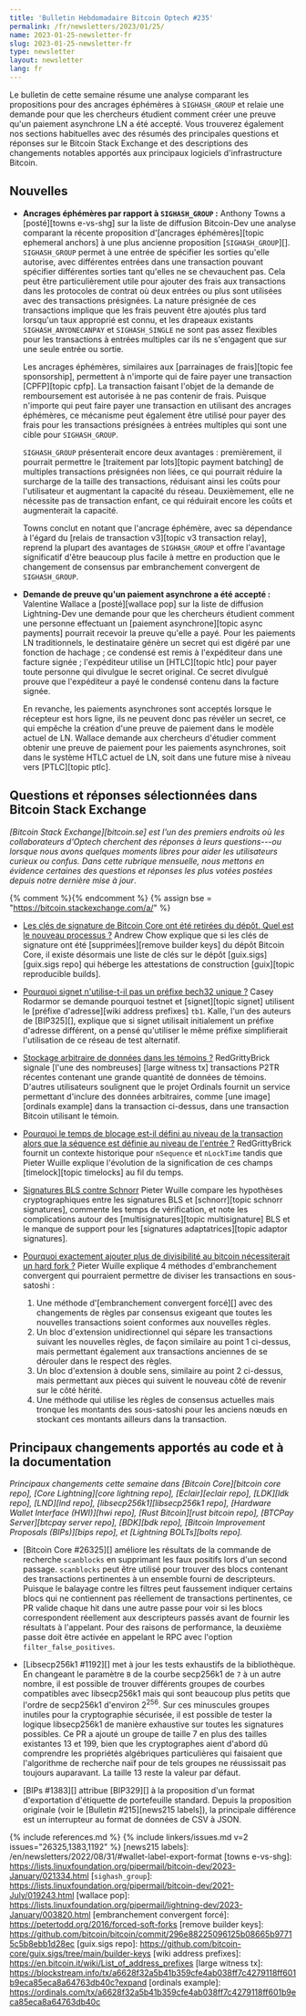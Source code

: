 ```yaml
---
title: 'Bulletin Hebdomadaire Bitcoin Optech #235'
permalink: /fr/newsletters/2023/01/25/
name: 2023-01-25-newsletter-fr
slug: 2023-01-25-newsletter-fr
type: newsletter
layout: newsletter
lang: fr
---
```

Le bulletin de cette semaine résume une analyse comparant les propositions
pour des ancrages éphémères à `SIGHASH_GROUP` et relaie une demande pour
que les chercheurs étudient comment créer une preuve qu'un paiement
asynchrone LN a été accepté. Vous trouverez également nos sections
habituelles avec des résumés des principales questions et réponses
sur le Bitcoin Stack Exchange et des descriptions des changements
notables apportés aux principaux logiciels d'infrastructure Bitcoin.

## Nouvelles

- **Ancrages éphémères par rapport à `SIGHASH_GROUP` :** Anthony Towns
  a [posté][towns e-vs-shg] sur la liste de diffusion Bitcoin-Dev une
  analyse comparant la récente proposition d'[ancrages éphémères][topic
  ephemeral anchors] à une plus ancienne proposition [`SIGHASH_GROUP`][].
  `SIGHASH_GROUP` permet à une entrée de spécifier les sorties qu'elle
  autorise, avec différentes entrées dans une transaction pouvant spécifier
  différentes sorties tant qu'elles ne se chevauchent pas. Cela peut
  être particulièrement utile pour ajouter des frais aux transactions
  dans les protocoles de contrat où deux entrées ou plus sont utilisées
  avec des transactions présignées. La nature présignée de ces transactions
  implique que les frais peuvent être ajoutés plus tard lorsqu'un taux
  approprié est connu, et les drapeaux existants `SIGHASH_ANYONECANPAY`
  et `SIGHASH_SINGLE` ne sont pas assez flexibles pour les transactions
  à entrées multiples car ils ne s'engagent que sur une seule entrée
  ou sortie.

  Les ancrages éphémères, similaires aux [parrainages de frais][topic
  fee sponsorship], permettent à n'importe qui de faire payer une
  transaction [CPFP][topic cpfp]. La transaction faisant l'objet
  de la demande de remboursement est autorisée à ne pas contenir
  de frais. Puisque n'importe qui peut faire payer une transaction
  en utilisant des ancrages éphémères, ce mécanisme peut également
  être utilisé pour payer des frais pour les transactions présignées
  à entrées multiples qui sont une cible pour `SIGHASH_GROUP`.

  `SIGHASH_GROUP` présenterait encore deux avantages : premièrement,
  il pourrait permettre le [traitement par lots][topic payment batching]
  de multiples transactions présignées non liées, ce qui pourrait
  réduire la surcharge de la taille des transactions, réduisant ainsi
  les coûts pour l'utilisateur et augmentant la capacité du réseau.
  Deuxièmement, elle ne nécessite pas de transaction enfant, ce qui
  réduirait encore les coûts et augmenterait la capacité.

  Towns conclut en notant que l'ancrage éphémère, avec sa dépendance
  à l'égard du [relais de transaction v3][topic v3 transaction relay],
  reprend la plupart des avantages de `SIGHASH_GROUP` et offre l'avantage
  significatif d'être beaucoup plus facile à mettre en production que
  le changement de consensus par embranchement convergent de `SIGHASH_GROUP`.

- **Demande de preuve qu'un paiement asynchrone a été accepté :** Valentine
  Wallace a [posté][wallace pop] sur la liste de diffusion Lightning-Dev une
  demande pour que les chercheurs étudient comment une personne effectuant
  un [paiement asynchrone][topic async payments] pourrait recevoir la preuve
  qu'elle a payé. Pour les paiements LN traditionnels, le destinataire génère
  un secret qui est digéré par une fonction de hachage ; ce condensé est
  remis à l'expéditeur dans une facture signée ; l'expéditeur utilise un
  [HTLC][topic htlc] pour payer toute personne qui divulgue le secret original.
  Ce secret divulgué prouve que l'expéditeur a payé le condensé contenu
  dans la facture signée.

  En revanche, les paiements asynchrones sont acceptés lorsque le récepteur
  est hors ligne, ils ne peuvent donc pas révéler un secret, ce qui empêche
  la création d'une preuve de paiement dans le modèle actuel de LN. Wallace
  demande aux chercheurs d'étudier comment obtenir une preuve de paiement
  pour les paiements asynchrones, soit dans le système HTLC actuel de LN,
  soit dans une future mise à niveau vers [PTLC][topic ptlc].

## Questions et réponses sélectionnées dans Bitcoin Stack Exchange

*[Bitcoin Stack Exchange][bitcoin.se] est l'un des premiers endroits où les
collaborateurs d'Optech cherchent des réponses à leurs questions---ou lorsque
nous avons quelques moments libres pour aider les utilisateurs curieux ou confus.
Dans cette rubrique mensuelle, nous mettons en évidence certaines des questions
et réponses les plus votées postées depuis notre dernière mise à jour*.

{% comment %}<!-- https://bitcoin.stackexchange.com/search?tab=votes&q=created%3a1m..%20is%3aanswer -->{% endcomment %}
{% assign bse = "https://bitcoin.stackexchange.com/a/" %}

- [Les clés de signature de Bitcoin Core ont été retirées du dépôt. Quel est le nouveau processus ?]({{bse}}116649)
  Andrew Chow explique que si les clés de signature ont été [supprimées][remove builder keys]
  du dépôt Bitcoin Core, il existe désormais une liste de clés sur le dépôt [guix.sigs][guix.sigs
  repo] qui héberge les attestations de construction [guix][topic reproducible builds].

- [Pourquoi signet n'utilise-t-il pas un préfixe bech32 unique ?]({{bse}}116630)
  Casey Rodarmor se demande pourquoi testnet et [signet][topic signet] utilisent le
  [préfixe d'adresse][wiki address prefixes] `tb1`. Kalle, l'un des auteurs de [BIP325][],
  explique que si signet utilisait initialement un préfixe d'adresse différent, on a pensé
  qu'utiliser le même préfixe simplifierait l'utilisation de ce réseau de test alternatif.

- [Stockage arbitraire de données dans les témoins ?]({{bse}}116875)
  RedGrittyBrick signale [l'une des nombreuses] [large witness tx] transactions P2TR récentes
  contenant une grande quantité de données de témoins. D'autres utilisateurs soulignent que le
  projet Ordinals fournit un service permettant d'inclure des données arbitraires, comme [une
  image][ordinals example] dans la transaction ci-dessus, dans une transaction Bitcoin
  utilisant le témoin.

- [Pourquoi le temps de blocage est-il défini au niveau de la transaction alors que la séquence est définie au niveau de l'entrée ?]({{bse}}116706)
  RedGrittyBrick fournit un contexte historique pour `nSequence` et `nLockTime` tandis que Pieter Wuille
  explique l'évolution de la signification de ces champs [timelock][topic timelocks] au fil du temps.

- [Signatures BLS contre Schnorr]({{bse}}116551)
  Pieter Wuille compare les hypothèses cryptographiques entre les signatures BLS et
  [schnorr][topic schnorr signatures], commente les temps de vérification, et note
  les complications autour des [multisignatures][topic multisignature] BLS et le
  manque de support pour les [signatures adaptatrices][topic adaptor signatures].

- [Pourquoi exactement ajouter plus de divisibilité au bitcoin nécessiterait un hard fork ?]({{bse}}116584)
  Pieter Wuille explique 4 méthodes d'embranchement convergent qui pourraient permettre
  de diviser les transactions en sous-satoshi :

  1. Une méthode d'[embranchement convergent forcé][] avec des changements de règles
     par consensus exigeant que toutes les nouvelles transactions soient conformes aux nouvelles règles.
  2. Un bloc d'extension unidirectionnel qui sépare les transactions suivant
     les nouvelles règles, de façon similaire au point 1 ci-dessus, mais permettant
     également aux transactions anciennes de se dérouler dans le respect des règles.
  3. Un bloc d'extension à double sens, similaire au point 2 ci-dessus, mais permettant
     aux pièces qui suivent le nouveau côté de revenir sur le côté hérité.
  4. Une méthode qui utilise les règles de consensus actuelles mais tronque
     les montants des sous-satoshi pour les anciens nœuds en stockant ces
     montants ailleurs dans la transaction.

## Principaux changements apportés au code et à la documentation

*Principaux changements cette semaine dans [Bitcoin Core][bitcoin core repo], [Core
Lightning][core lightning repo], [Eclair][eclair repo], [LDK][ldk repo],
[LND][lnd repo], [libsecp256k1][libsecp256k1 repo], [Hardware Wallet
Interface (HWI)][hwi repo], [Rust Bitcoin][rust bitcoin repo], [BTCPay
Server][btcpay server repo], [BDK][bdk repo], [Bitcoin Improvement
Proposals (BIPs)][bips repo], et [Lightning BOLTs][bolts repo].*

- [Bitcoin Core #26325][] améliore les résultats de la commande de
  recherche `scanblocks` en supprimant les faux positifs lors d'un
  second passage. `scanblocks` peut être utilisé pour trouver des
  blocs contenant des transactions pertinentes à un ensemble fourni
  de descripteurs. Puisque le balayage contre les filtres peut
  faussement indiquer certains blocs qui ne contiennent pas réellement
  de transactions pertinentes, ce PR valide chaque hit dans une autre
  passe pour voir si les blocs correspondent réellement aux descripteurs
  passés avant de fournir les résultats à l'appelant. Pour des raisons
  de performance, la deuxième passe doit être activée en appelant
  le RPC avec l'option `filter_false_positives`.

- [Libsecp256k1 #1192][] met à jour les tests exhaustifs de la bibliothèque.
  En changeant le paramètre `B` de la courbe secp256k1 de `7` à un autre nombre,
  il est possible de trouver différents groupes de courbes compatibles avec
  libsecp256k1 mais qui sont beaucoup plus petits que l'ordre de secp256k1
  d'environ 2<sup>256</sup >. Sur ces minuscules groupes inutiles pour la
  cryptographie sécurisée, il est possible de tester la logique libsecp256k1
  de manière exhaustive sur toutes les signatures possibles. Ce PR a ajouté
  un groupe de taille 7 en plus des tailles existantes 13 et 199, bien que
  les cryptographes aient d'abord dû comprendre les propriétés algébriques
  particulières qui faisaient que l'algorithme de recherche naïf pour de
  tels groupes ne réussissait pas toujours auparavant. La taille 13 reste
  la valeur par défaut.

- [BIPs #1383][] attribue [BIP329][] à la proposition d'un format d'exportation
  d'étiquette de portefeuille standard. Depuis la proposition originale (voir le
  [Bulletin #215][news215 labels]), la principale différence est un interrupteur
  au format de données de CSV à JSON.

{% include references.md %}
{% include linkers/issues.md v=2 issues="26325,1383,1192" %}
[news215 labels]: /en/newsletters/2022/08/31/#wallet-label-export-format
[towns e-vs-shg]: https://lists.linuxfoundation.org/pipermail/bitcoin-dev/2023-January/021334.html
[`sighash_group`]: https://lists.linuxfoundation.org/pipermail/bitcoin-dev/2021-July/019243.html
[wallace pop]: https://lists.linuxfoundation.org/pipermail/lightning-dev/2023-January/003820.html
[embranchement convergent forcé]: https://petertodd.org/2016/forced-soft-forks
[remove builder keys]: https://github.com/bitcoin/bitcoin/commit/296e88225096125b08665b97715c5b8ebb1d28ec
[guix.sigs repo]: https://github.com/bitcoin-core/guix.sigs/tree/main/builder-keys
[wiki address prefixes]: https://en.bitcoin.it/wiki/List_of_address_prefixes
[large witness tx]: https://blockstream.info/tx/a6628f32a5b41b359cfe4ab038ff7c4279118ff601b9eca85eca8a64763db40c?expand
[ordinals example]: https://ordinals.com/tx/a6628f32a5b41b359cfe4ab038ff7c4279118ff601b9eca85eca8a64763db40c
